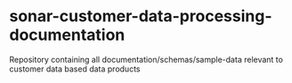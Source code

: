 # sonar-customer-data-processing-documentation
Repository containing all documentation/schemas/sample-data relevant to customer data based data products
